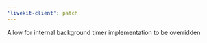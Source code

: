 ```yaml
---
'livekit-client': patch
---
```


Allow for internal background timer implementation to be overridden

